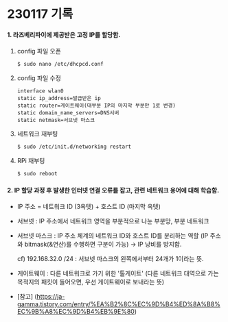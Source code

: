 # 230117 기록

#### 1. 라즈베리파이에 제공받은 고정 IP를 할당함.

1) config 파일 오픈
   
   ```bash
   $ sudo nano /etc/dhcpcd.conf
   ```
2. config 파일 수정
   
   ```vim
   interface wlan0
   static ip_address=발급받은 ip
   static router=게이트웨이(대부분 IP의 마지막 부분만 1로 변경)
   static domain_name_servers=DNS서버
   static netmask=서브넷 마스크
   ```

3. 네트워크 재부팅
   
   ```bash
   $ sudo /etc/init.d/networking restart
   ```

4. RPi 재부팅
   
   ```bash
   $ sudo reboot
   ```

#### 2. IP 할당 과정 후 발생한 인터넷 연결 오류를 잡고, 관련 네트워크 용어에 대해 학습함.

- IP 주소 = 네트워크 ID (3옥텟) + 호스트 ID (마지막 옥텟)

- 서브넷 : IP 주소에서 네트워크 영역을 부분적으로 나눈 부분망, 부분 네트워크

- 서브넷 마스크 : IP 주소 체계의 네트워크 ID와 호스트 ID를 분리하는 역할 (IP 주소와 bitmask(&연산)를 수행하면 구분이 가능) -> IP 낭비를 방지함.
  
  cf) 192.168.32.0 /24 : 서브넷 마스크의 왼쪽에서부터 24개가 1이라는 뜻.

- 게이트웨이 : 다른 네트워크로 가기 위한 '톨게이트' (다른 네트워크 대역으로 가는 목적지의 패킷이 들어오면, 우선 게이트웨이로 보내라는 뜻)

- [참고] (https://ja-gamma.tistory.com/entry/%EA%B2%8C%EC%9D%B4%ED%8A%B8%EC%9B%A8%EC%9D%B4%EB%9E%80)
